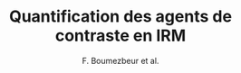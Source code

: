 ---
cat: ciel
subcat: ciclops
bestof: false
author: F. Boumezbeur et al.
title: Quantification des agents de contraste en IRM
year: 2009
type: misc
---
